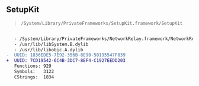## SetupKit

> `/System/Library/PrivateFrameworks/SetupKit.framework/SetupKit`

```diff

   - /System/Library/PrivateFrameworks/NetworkRelay.framework/NetworkRelay
   - /usr/lib/libSystem.B.dylib
   - /usr/lib/libobjc.A.dylib
-  UUID: 1836EDE5-7E92-356B-8E90-50195547F839
+  UUID: 7CD19542-6C4B-3DC7-8EF4-C1927EEDD203
   Functions: 929
   Symbols:   3122
   CStrings:  1834

```
